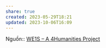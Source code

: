 ```yaml
---
share: true
created: 2023-05-29T18:21
updated: 2023-10-06T16:09
---
```


Nguồn:: [WE1S – A 4Humanities Project](https://we1s.ucsb.edu/)
